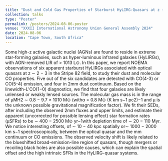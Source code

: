 ```yaml
---
title: "Dust and Cold Gas Properties of Starburst HyLIRG-Quasars at z ∼ 2.5"
collection: talks
type: "Poster"
permalink: /posters/2024-08-06-poster
venue: "XXXII International Astronomy Union General Assembly 2024"
date: 2024-08-06
location: "Cape Town, South Africa"
---
```


Some high-z active galactic nuclei (AGNs) are found to reside in extreme star-forming galaxies, such as hyper-luminous infrared galaxies (HyLIRGs), with AGN-removed LIR of > 1013 L⊙. In this paper, we report NOEMA observations of six apparent starburst HyLIRGs associated with optical quasars at z ∼ 2 − 3 in the Stripe 82 field, to study their dust and molecular CO properties. Five out of the six candidates are detected with CO(4-3) or CO(5-4) emission, and four in 2mm dust continuum. Based on the linewidth-L′CO(1−0) diagnostics, we find that four galaxies are likely unlensed or weakly lensed sources. The molecular gas mass is in the range of μMH2 ∼ 0.8 − 9.7 × 1010 M⊙ (withα = 0.8 M⊙ (K km s−1 pc2)−1 and μ is the unknown possible gravitational magnification factor). We fit their SEDs, after including the observed 2mm fluxes and upper limits, and estimate their apparent (uncorrected for possible lensing effect) star formation rates (μSFRs) to be ∼ 400 − 2500 M⊙ yr−1with depletion time of ∼ 20 − 110 Myr. We notice interesting offsets, of ∼ 10 − 40 kpc spatially or∼ 1000 − 2000 km s−1 spectroscopically, between the optical quasar and the mm continuum or CO emissions. The observed velocity shift is likely related to the blueshifted broad-emission-line region of quasars, though mergers or recoiling black holes are also possible causes, which can explain the spatial offset and the high intrinsic SFRs in the HyLIRG-quasar systems.
